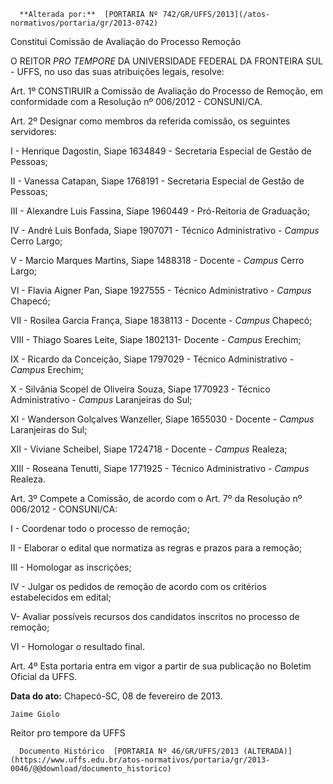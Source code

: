       **Alterada por:**  [PORTARIA Nº 742/GR/UFFS/2013](/atos-normativos/portaria/gr/2013-0742) 

   Constitui Comissão de Avaliação do Processo Remoção  

O REITOR *PRO TEMPORE* DA UNIVERSIDADE FEDERAL DA FRONTEIRA SUL - UFFS, no uso das suas atribuições legais, resolve:

 Art. 1º CONSTIRUIR a Comissão de Avaliação do Processo de Remoção, em conformidade com a Resolução nº 006/2012 - CONSUNI/CA.

 Art. 2º Designar como membros da referida comissão, os seguintes servidores:

 I - Henrique Dagostin, Siape 1634849 - Secretaria Especial de Gestão de Pessoas;

 II - Vanessa Catapan, Siape 1768191 - Secretaria Especial de Gestão de Pessoas;

 III - Alexandre Luis Fassina, Siape 1960449 - Pró-Reitoria de Graduação;

 IV - André Luis Bonfada, Siape 1907071 - Técnico Administrativo - *Campus* Cerro Largo;

 V - Marcio Marques Martins, Siape 1488318 - Docente - *Campus* Cerro Largo;

 VI - Flavia Aigner Pan, Siape 1927555 - Técnico Administrativo - *Campus* Chapecó;

 VII - Rosilea Garcia França, Siape 1838113 - Docente - *Campus* Chapecó;

 VIII - Thiago Soares Leite, Siape 1802131- Docente - *Campus* Erechim;

 IX - Ricardo da Conceição, Siape 1797029 - Técnico Administrativo - *Campus* Erechim;

 X - Silvânia Scopel de Oliveira Souza, Siape 1770923 - Técnico Administrativo - *Campus* Laranjeiras do Sul;

 XI - Wanderson Golçalves Wanzeller, Siape 1655030 - Docente - *Campus* Laranjeiras do Sul;

 XII - Viviane Scheibel, Siape 1724718 - Docente - *Campus* Realeza;

 XIII - Roseana Tenutti, Siape 1771925 - Técnico Administrativo - *Campus* Realeza.

 Art. 3º Compete a Comissão, de acordo com o Art. 7º da Resolução nº 006/2012 - CONSUNI/CA:

 I - Coordenar todo o processo de remoção;

 II - Elaborar o edital que normatiza as regras e prazos para a remoção;

 III - Homologar as inscrições;

 IV - Julgar os pedidos de remoção de acordo com os critérios estabelecidos em edital;

 V- Avaliar possíveis recursos dos candidatos inscritos no processo de remoção;

 VI - Homologar o resultado final.

  

 Art. 4º Esta portaria entra em vigor a partir de sua publicação no Boletim Oficial da UFFS.

  

   **Data do ato:** Chapecó-SC, 08 de fevereiro de 2013.   
 

    Jaime Giolo   
 Reitor pro tempore da UFFS 

      Documento Histórico  [PORTARIA Nº 46/GR/UFFS/2013 (ALTERADA)](https://www.uffs.edu.br/atos-normativos/portaria/gr/2013-0046/@@download/documento_historico)     
      